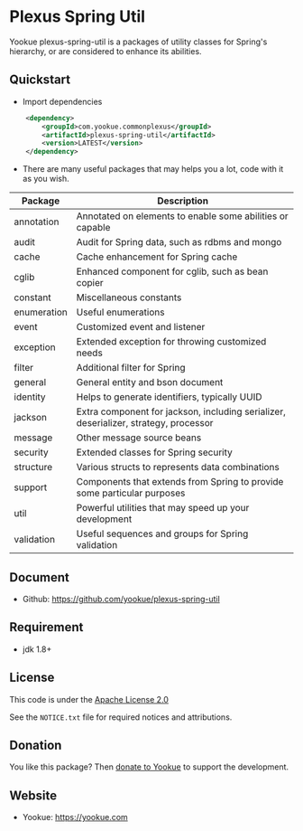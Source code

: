 # Plexus Spring Util

Yookue plexus-spring-util is a packages of utility classes for Spring's hierarchy, or are considered to enhance its abilities.

## Quickstart

- Import dependencies

```xml
    <dependency>
        <groupId>com.yookue.commonplexus</groupId>
        <artifactId>plexus-spring-util</artifactId>
        <version>LATEST</version>
    </dependency>
```

- There are many useful packages that may helps you a lot, code with it as you wish.

| Package     | Description                                                                          |
|-------------|--------------------------------------------------------------------------------------|
| annotation  | Annotated on elements to enable some abilities or capable                            |
| audit       | Audit for Spring data, such as rdbms and mongo                                       |
| cache       | Cache enhancement for Spring cache                                                   |
| cglib       | Enhanced component for cglib, such as bean copier                                    |
| constant    | Miscellaneous constants                                                              |
| enumeration | Useful enumerations                                                                  |
| event       | Customized event and listener                                                        |
| exception   | Extended exception for throwing customized needs                                     |
| filter      | Additional filter for Spring                                                         |
| general     | General entity and bson document                                                     |
| identity    | Helps to generate identifiers, typically UUID                                        |
| jackson     | Extra component for jackson, including serializer, deserializer, strategy, processor |
| message     | Other message source beans                                                           |
| security    | Extended classes for Spring security                                                 |
| structure   | Various structs to represents data combinations                                      |
| support     | Components that extends from Spring to provide some particular purposes              |
| util        | Powerful utilities that may speed up your development                                |
| validation  | Useful sequences and groups for Spring validation                                    |

## Document

- Github: https://github.com/yookue/plexus-spring-util

## Requirement

- jdk 1.8+

## License

This code is under the [Apache License 2.0](https://www.apache.org/licenses/LICENSE-2.0)

See the `NOTICE.txt` file for required notices and attributions.

## Donation

You like this package? Then [donate to Yookue](https://yookue.com/public/donate) to support the development.

## Website

- Yookue: https://yookue.com
